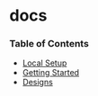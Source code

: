 # docs

### Table of Contents

- [Local Setup](local-setup.md)
- [Getting Started](getting-started.md)
- [Designs](designs/index.md)